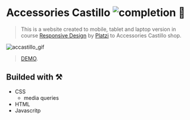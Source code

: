 # Accessories Castillo ![completion](https://img.shields.io/badge/completion-100%25-blue) 💎  

>This is a website created to mobile, tablet and laptop version  in course [Responsive Design](https://platzi.com/clases/responsive-design/) by [Platzi](https://platzi.com/) to Accessories Castillo shop. 

![accastillo_gif](/images/accastillo.gif)

>[DEMO](https://accastillo.netlify.app/ "ACCESORIES castillo").

Builded with ⚒
- 
- CSS
    -  media queries
- HTML
- Javascritp
